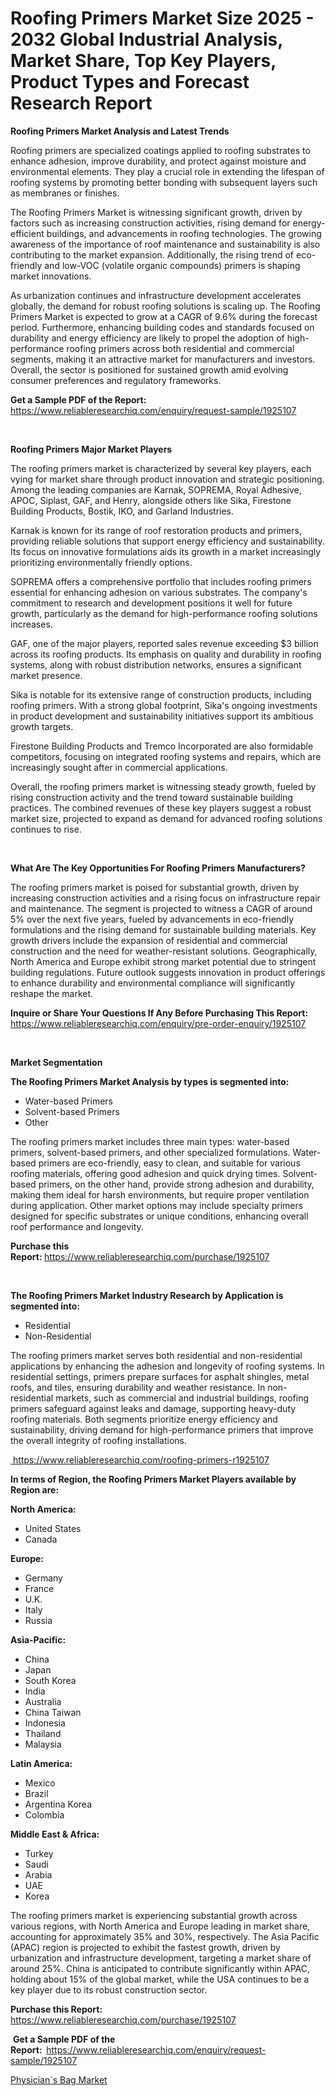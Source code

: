 <p><h1>Roofing Primers Market Size 2025 - 2032 Global Industrial Analysis, Market Share, Top Key Players, Product Types and Forecast Research Report</h1></p><p><strong>Roofing Primers Market Analysis and Latest Trends</strong></p>
<p><p>Roofing primers are specialized coatings applied to roofing substrates to enhance adhesion, improve durability, and protect against moisture and environmental elements. They play a crucial role in extending the lifespan of roofing systems by promoting better bonding with subsequent layers such as membranes or finishes.</p><p>The Roofing Primers Market is witnessing significant growth, driven by factors such as increasing construction activities, rising demand for energy-efficient buildings, and advancements in roofing technologies. The growing awareness of the importance of roof maintenance and sustainability is also contributing to the market expansion. Additionally, the rising trend of eco-friendly and low-VOC (volatile organic compounds) primers is shaping market innovations.</p><p>As urbanization continues and infrastructure development accelerates globally, the demand for robust roofing solutions is scaling up. The Roofing Primers Market is expected to grow at a CAGR of 9.6% during the forecast period. Furthermore, enhancing building codes and standards focused on durability and energy efficiency are likely to propel the adoption of high-performance roofing primers across both residential and commercial segments, making it an attractive market for manufacturers and investors. Overall, the sector is positioned for sustained growth amid evolving consumer preferences and regulatory frameworks.</p></p>
<p><strong>Get a Sample PDF of the Report:&nbsp;</strong> <a href="https://www.reliableresearchiq.com/enquiry/request-sample/1925107?utm_campaign=3323&utm_medium=2&utm_source=Github&utm_content=ia&utm_term=28032025&utm_id=roofing-primers">https://www.reliableresearchiq.com/enquiry/request-sample/1925107</a></p>
<p>&nbsp;</p>
<p><strong>Roofing Primers Major Market Players</strong></p>
<p><p>The roofing primers market is characterized by several key players, each vying for market share through product innovation and strategic positioning. Among the leading companies are Karnak, SOPREMA, Royal Adhesive, APOC, Siplast, GAF, and Henry, alongside others like Sika, Firestone Building Products, Bostik, IKO, and Garland Industries.</p><p>Karnak is known for its range of roof restoration products and primers, providing reliable solutions that support energy efficiency and sustainability. Its focus on innovative formulations aids its growth in a market increasingly prioritizing environmentally friendly options.</p><p>SOPREMA offers a comprehensive portfolio that includes roofing primers essential for enhancing adhesion on various substrates. The company's commitment to research and development positions it well for future growth, particularly as the demand for high-performance roofing solutions increases.</p><p>GAF, one of the major players, reported sales revenue exceeding $3 billion across its roofing products. Its emphasis on quality and durability in roofing systems, along with robust distribution networks, ensures a significant market presence.</p><p>Sika is notable for its extensive range of construction products, including roofing primers. With a strong global footprint, Sika's ongoing investments in product development and sustainability initiatives support its ambitious growth targets.</p><p>Firestone Building Products and Tremco Incorporated are also formidable competitors, focusing on integrated roofing systems and repairs, which are increasingly sought after in commercial applications.</p><p>Overall, the roofing primers market is witnessing steady growth, fueled by rising construction activity and the trend toward sustainable building practices. The combined revenues of these key players suggest a robust market size, projected to expand as demand for advanced roofing solutions continues to rise.</p></p>
<p>&nbsp;</p>
<p><strong>What Are The Key Opportunities For Roofing Primers Manufacturers?</strong></p>
<p><p>The roofing primers market is poised for substantial growth, driven by increasing construction activities and a rising focus on infrastructure repair and maintenance. The segment is projected to witness a CAGR of around 5% over the next five years, fueled by advancements in eco-friendly formulations and the rising demand for sustainable building materials. Key growth drivers include the expansion of residential and commercial construction and the need for weather-resistant solutions. Geographically, North America and Europe exhibit strong market potential due to stringent building regulations. Future outlook suggests innovation in product offerings to enhance durability and environmental compliance will significantly reshape the market.</p></p>
<p><strong>Inquire or Share Your Questions If Any Before Purchasing This Report:</strong> <a href="https://www.reliableresearchiq.com/enquiry/pre-order-enquiry/1925107?utm_campaign=3323&utm_medium=2&utm_source=Github&utm_content=ia&utm_term=28032025&utm_id=roofing-primers">https://www.reliableresearchiq.com/enquiry/pre-order-enquiry/1925107</a></p>
<p>&nbsp;</p>
<p><strong>Market Segmentation</strong></p>
<p><strong>The Roofing Primers Market Analysis by types is segmented into:</strong></p>
<p><ul><li>Water-based Primers</li><li>Solvent-based Primers</li><li>Other</li></ul></p>
<p><p>The roofing primers market includes three main types: water-based primers, solvent-based primers, and other specialized formulations. Water-based primers are eco-friendly, easy to clean, and suitable for various roofing materials, offering good adhesion and quick drying times. Solvent-based primers, on the other hand, provide strong adhesion and durability, making them ideal for harsh environments, but require proper ventilation during application. Other market options may include specialty primers designed for specific substrates or unique conditions, enhancing overall roof performance and longevity.</p></p>
<p><strong>Purchase this Report:&nbsp;</strong><a href="https://www.reliableresearchiq.com/purchase/1925107?utm_campaign=3323&utm_medium=2&utm_source=Github&utm_content=ia&utm_term=28032025&utm_id=roofing-primers">https://www.reliableresearchiq.com/purchase/1925107</a></p>
<p>&nbsp;</p>
<p><strong>The Roofing Primers Market Industry Research by Application is segmented into:</strong></p>
<p><ul><li>Residential</li><li>Non-Residential</li></ul></p>
<p><p>The roofing primers market serves both residential and non-residential applications by enhancing the adhesion and longevity of roofing systems. In residential settings, primers prepare surfaces for asphalt shingles, metal roofs, and tiles, ensuring durability and weather resistance. In non-residential markets, such as commercial and industrial buildings, roofing primers safeguard against leaks and damage, supporting heavy-duty roofing materials. Both segments prioritize energy efficiency and sustainability, driving demand for high-performance primers that improve the overall integrity of roofing installations.</p></p>
<p><a href="https://www.reliableresearchiq.com/roofing-primers-r1925107?utm_campaign=3323&utm_medium=2&utm_source=Github&utm_content=ia&utm_term=28032025&utm_id=roofing-primers">&nbsp;https://www.reliableresearchiq.com/roofing-primers-r1925107</a></p>
<p><strong>In terms of Region, the Roofing Primers Market Players available by Region are:</strong></p>
<p>
    <p> <strong> North America: </strong>
        <ul>
            <li>United States</li>
            <li>Canada</li>
        </ul>
        </p> 
    <p> <strong> Europe: </strong>
        <ul>
            <li>Germany</li>
            <li>France</li>
            <li>U.K.</li>
            <li>Italy</li>
            <li>Russia</li>
        </ul>
        </p> 
    <p> <strong> Asia-Pacific: </strong>
        <ul>
            <li>China</li>
            <li>Japan</li>
            <li>South Korea</li>
            <li>India</li>
            <li>Australia</li>
            <li>China Taiwan</li>
            <li>Indonesia</li>
            <li>Thailand</li>
            <li>Malaysia</li>
        </ul>
        </p> 
    <p> <strong> Latin America: </strong>
        <ul>
            <li>Mexico</li>
            <li>Brazil</li>
            <li>Argentina Korea</li>
            <li>Colombia</li>
        </ul>
        </p> 
    <p> <strong> Middle East & Africa: </strong>
        <ul>
            <li>Turkey</li>
            <li>Saudi</li>
            <li>Arabia</li>
            <li>UAE</li>
            <li>Korea</li>
        </ul>
    </p>
    </p>
<p><p>The roofing primers market is experiencing substantial growth across various regions, with North America and Europe leading in market share, accounting for approximately 35% and 30%, respectively. The Asia Pacific (APAC) region is projected to exhibit the fastest growth, driven by urbanization and infrastructure development, targeting a market share of around 25%. China is anticipated to contribute significantly within APAC, holding about 15% of the global market, while the USA continues to be a key player due to its robust construction sector.</p></p>
<p><strong>Purchase this Report: </strong><a href="https://www.reliableresearchiq.com/purchase/1925107?utm_campaign=3323&utm_medium=2&utm_source=Github&utm_content=ia&utm_term=28032025&utm_id=roofing-primers">https://www.reliableresearchiq.com/purchase/1925107</a></p>
<p>&nbsp;<strong>Get a Sample PDF of the Report:&nbsp;&nbsp;</strong><a href="https://www.reliableresearchiq.com/enquiry/request-sample/1925107?utm_campaign=3323&utm_medium=2&utm_source=Github&utm_content=ia&utm_term=28032025&utm_id=roofing-primers">https://www.reliableresearchiq.com/enquiry/request-sample/1925107</a></p>
<p><strong></strong></p>
<p><p><a href="https://github.com/plawragarile/Market-Research-Report-List-1/blob/main/physicians-bag-market.md?utm_campaign=3323&utm_medium=2&utm_source=Github&utm_content=ia&utm_term=28032025&utm_id=roofing-primers">Physician`s Bag Market</a></p></p>